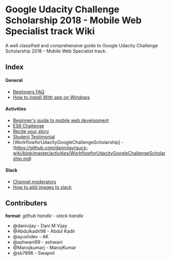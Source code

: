 # Google Udacity Challenge Scholarship 2018 - Mobile Web Specialist track Wiki
A well classified and comprehensive guide to Google Udacity Challenge Scholarship 2018 - Mobile Web Specialist track.

## Index

#### General
* [Beginners FAQ](https://github.com/danivijay/gucs-wiki/blob/master/general/Beginners%20FAQ.md)
* [How to install Wittr app on Windows](https://github.com/danivijay/gucs-wiki/blob/master/general/How%20to%20install%20Wittr%20Application%20on%20Windows.md)

#### Activities
* [Beginner's guide to mobile web development](https://github.com/danivijay/gucs-wiki/blob/master/activities/Beginners%20guide%20to%20mobile%20web%20development.md)
* [ES6 Challenge](https://github.com/danivijay/gucs-wiki/blob/master/activities/ES6%20Challenge.md)
* [Recite your story](https://github.com/danivijay/gucs-wiki/blob/master/activities/Recite%20your%20story.md)
* [Student Testimonial](https://github.com/danivijay/gucs-wiki/blob/master/activities/Student%20testimonial.md)
* [WorkflowforUdacityGoogleChallengeScholarship] -(https://github.com/danivijay/gucs-wiki/blob/master/activities/WorkflowforUdacityGoogleChallengeScholarship.md)
#### Slack
* [Channel moderators](https://github.com/danivijay/gucs-wiki/blob/master/slack/Channel%20moderators.md)
* [How to add images to slack](https://github.com/danivijay/gucs-wiki/blob/master/slack/How%20to%20add%20images%20to%20slack.md)

## Contributers
**format**: _github handle - slack handle_

* @danivijay - Dani M Vijay
* @Abdulkadir98 - Abdul Kadir
* @ayushdev - AK
* @ashwani99 - ashwani
* @Manojkumarj - ManojKumar
* @sb7896 - Swapnil

